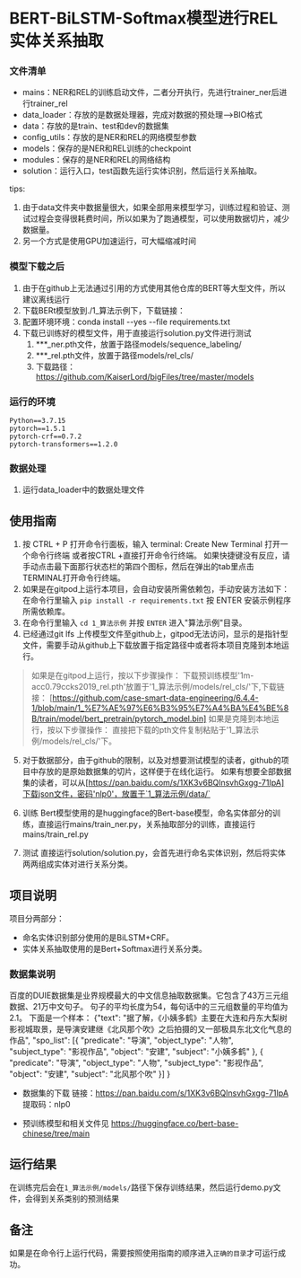 # BERT-BiLSTM-Softmax模型进行REL实体关系抽取

### 文件清单
- mains：NER和REL的训练启动文件，二者分开执行，先进行trainer_ner后进行trainer_rel
- data_loader：存放的是数据处理器，完成对数据的预处理-->BIO格式
- data：存放的是train、test和dev的数据集
- config_utils：存放的是NER和REL的网络模型参数
- models：保存的是NER和REL训练的checkpoint
- modules：保存的是NER和REL的网络结构
- solution：运行入口，test函数先运行实体识别，然后运行关系抽取。

tips:
1. 由于data文件夹中数据量很大，如果全部用来模型学习，训练过程和验证、测试过程会变得很耗费时间，所以如果为了跑通模型，可以使用数据切片，减少数据量。
2. 另一个方式是使用GPU加速运行，可大幅缩减时间


### 模型下载之后
1. 由于在github上无法通过引用的方式使用其他仓库的BERT等大型文件，所以建议离线运行
2. 下载BERt模型放到./1_算法示例下，下载链接：
3. 配置环境环境：conda install --yes --file requirements.txt
4. 下载已训练好的模型文件，用于直接运行solution.py文件进行测试
   1. ***_ner.pth文件，放置于路径models/sequence_labeling/
   2. ***_rel.pth文件，放置于路径models/rel_cls/
   3. 下载路径：https://github.com/KaiserLord/bigFiles/tree/master/models


### 运行的环境
```
Python==3.7.15
pytorch==1.5.1
pytorch-crf==0.7.2
pytorch-transformers==1.2.0
```

### 数据处理
1. 运行data_loader中的数据处理文件


## 使用指南
1. 按 CTRL + P 打开命令行面板，输入 terminal: Create New Terminal 打开一个命令行终端 或者按CTRL +直接打开命令行终端。
如果快捷键没有反应，请手动点击最下面那行状态栏的第四个图标，然后在弹出的tab里点击TERMINAL打开命令行终端。
2. 如果是在gitpod上运行本项目，会自动安装所需依赖包，手动安装方法如下： 在命令行里输入 `pip install -r requirements.txt` 按 ENTER 安装示例程序所需依赖库。
3. 在命令行里输入 `cd 1_算法示例` 并按 `ENTER` 进入"算法示例"目录。
4. 已经通过git lfs 上传模型文件至github上，gitpod无法访问，显示的是指针型文件，需要手动从github上下载放置于指定路径中或者将本项目克隆到本地运行。

> 如果是在gitpod上运行，按以下步骤操作：
> 下载预训练模型'1m-acc0.79ccks2019_rel.pth'放置于'1_算法示例/models/rel_cls/'下,下载链接：
> [https://github.com/case-smart-data-engineering/6.4.4-1/blob/main/1_%E7%AE%97%E6%B3%95%E7%A4%BA%E4%BE%8B/train/model/bert_pretrain/pytorch_model.bin]
> 如果是克隆到本地运行，按以下步骤操作：
> 直接把下载的pth文件复制粘贴于'1_算法示例/models/rel_cls/'下。

5. 对于数据部分，由于github的限制，以及对想要测试模型的读者，github的项目中存放的是原始数据集的切片，这样便于在线化运行。
如果有想要全部数据集的读者，可以从[https://pan.baidu.com/s/1XK3v6BQlnsvhGxgg-71IpA]下载json文件，密码'nlp0'，放置于`1_算法示例/data/`

6. 训练
Bert模型使用的是huggingface的Bert-base模型，命名实体部分的训练，直接运行mains/train_ner.py，关系抽取部分的训练，直接运行mains/train_rel.py

7. 测试
直接运行solution/solution.py，会首先进行命名实体识别，然后将实体两两组成实体对进行关系分类。


## 项目说明
项目分两部分：
- 命名实体识别部分使用的是BiLSTM+CRF。
- 实体关系抽取使用的是Bert+Softmax进行关系分类。

### 数据集说明
百度的DUIE数据集是业界规模最大的中文信息抽取数据集。它包含了43万三元组数据、21万中文句子。
句子的平均长度为54，每句话中的三元组数量的平均值为2.1。
下面是一个样本：
{"text": "据了解，《小姨多鹤》主要在大连和丹东大梨树影视城取景，是导演安建继《北风那个吹》之后拍摄的又一部极具东北文化气息的作品", 
  "spo_list": [{
  "predicate": "导演",
  "object_type": "人物",
  "subject_type": "影视作品",
  "object": "安建",
  "subject": "小姨多鹤"
  }, {
  "predicate": "导演",
  "object_type": "人物",
  "subject_type": "影视作品",
  "object": "安建",
  "subject": "北风那个吹"
  }]
}

- 数据集的下载
链接：https://pan.baidu.com/s/1XK3v6BQlnsvhGxgg-71IpA 
提取码：nlp0 

- 预训练模型和相关文件见
https://huggingface.co/bert-base-chinese/tree/main

## 运行结果
在训练完后会在`1_算法示例/models/`路径下保存训练结果，然后运行demo.py文件，会得到关系类别的预测结果

## 备注
如果是在命令行上运行代码，需要按照使用指南的顺序进入`正确的目录`才可运行成功。